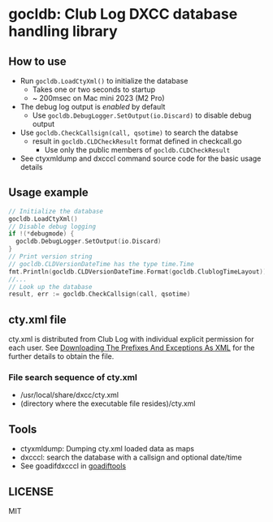 # gocldb:  Club Log DXCC database handling library

## How to use

* Run `gocldb.LoadCtyXml()` to initialize the database
  - Takes one or two seconds to startup
  - ~ 200msec on Mac mini 2023 (M2 Pro)
* The debug log output is *enabled* by default
  - Use `gocldb.DebugLogger.SetOutput(io.Discard)` to disable debug output
* Use `gocldb.CheckCallsign(call, qsotime)` to search the databse
  - result in `gocldb.CLDCheckResult` format defined in checkcall.go
    - Use only the public members of `gocldb.CLDCheckResult`
* See ctyxmldump and dxcccl command source code for the basic usage details

## Usage example

```go
// Initialize the database
gocldb.LoadCtyXml()
// Disable debug logging
if !(*debugmode) {
  gocldb.DebugLogger.SetOutput(io.Discard)
}
// Print version string
// gocldb.CLDVersionDateTime has the type time.Time 
fmt.Println(gocldb.CLDVersionDateTime.Format(gocldb.ClublogTimeLayout))
//...
// Look up the database
result, err := gocldb.CheckCallsign(call, qsotime)
```

## cty.xml file

cty.xml is distributed from Club Log with individual explicit
permission for each user.
See [Downloading The Prefixes And Exceptions As XML](https://clublog.freshdesk.com/support/solutions/articles/54902-downloading-the-prefixes-and-exceptions-as-xml)
for the further details to obtain the file.

### File search sequence of cty.xml 

* /usr/local/share/dxcc/cty.xml
* (directory where the executable file resides)/cty.xml

## Tools

* ctyxmldump: Dumping cty.xml loaded data as maps
* dxcccl: search the database with a callsign and optional date/time
* See goadifdxcccl in [goadiftools](https://github.com/jj1bdx/goadiftools)

## LICENSE

MIT

